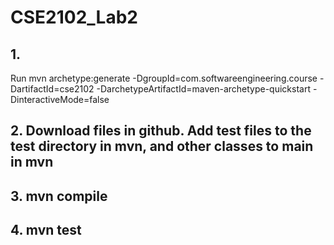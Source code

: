 # CSE2102_Lab2


## 1.
Run mvn archetype:generate
-DgroupId=com.softwareengineering.course
-DartifactId=cse2102
-DarchetypeArtifactId=maven-archetype-quickstart
-DinteractiveMode=false


## 2. Download files in github. Add test files to the test directory in mvn, and other classes to main in mvn

## 3. mvn compile

## 4. mvn test
